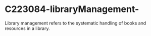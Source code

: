 # C223084-libraryManagement-
Library management refers to the systematic handling of books and resources in a library.

